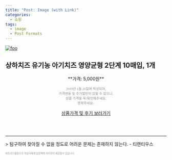 ```yaml
---
title: "Post: Image (with Link)"
categories:
  - 쇼핑
tags:
  - image
  - Post Formats
---
```


[![foo](https://live.staticflickr.com/8361/8400335147_5fabaa504c_o.jpg)](https://flic.kr/p/dNiUYB)
## 상하치즈 유기농 아기치즈 영양균형 2단계 10매입, 1개
<p style="text-align: center;">**가격: 5,000원**</p>
<p style="text-align: center;"><span style="color: #898c8f; font-family: Georgia,Times,serif; font-size: 0.75em;">2019년 1월 20일에 작성되어, <br>가격변동 및 추가할인이 있을 수 있으니,<br> 상품 가격을 꼭!확인해주세요.<br>행복하세요~</span>
</p>	


<div markdown="0" style="text-align: center;"><a href="#" class="btn btn--success">상품가격 및 후기 보러가기</a></div>

<br><br>
<hr>
> 탐구하여 찾아질 수 없을 정도로 어려운 문제는 존재하지 않는다. - 티랜티우스

<span style="color: #898c8f; font-family: Georgia,Times,serif; font-size: 0.55em;">파트너스활동으로 작성자에게 일정액의 커미션이 제공될수 있습니다.</span>

